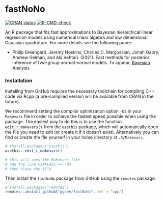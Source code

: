 # fastNoNo

<!-- badges: start -->
[![CRAN status](https://www.r-pkg.org/badges/version/cmdstanr)](https://CRAN.R-project.org/package=fastNoNo)
[![R-CMD-check](https://github.com/pgree/fastNoNo/workflows/R-CMD-check/badge.svg)](https://github.com/pgree/fastNoNo/actions)
<!-- badges: end -->

An R package that fits fast approximations to Bayesian hierarchical linear
regression models using numerical linear algebra and low dimensional Gaussian
quadrature. For more details see the following paper:

* Philip Greengard, Jeremy Hoskins, Charles C. Margossian, Jonah Gabry, Andrew Gelman, and Aki Vehtari. (2021). Fast methods for posterior inference of two-group normal-normal models. To appear, [Bayesian Analysis](http://www.stat.columbia.edu/~gelman/research/published/two_group_fastnono.pdf)

### Installation

Installing from GitHub requires the necessary toolchain for compiling C++ code
via Rcpp (a pre-compiled version will be available from CRAN in the future). 

We recommend setting the compiler optimization option `-O3` in your `Makevars`
file in order to achieve the fastest speed possible when using the package. The
easiest way to do this is to use the function `edit_r_makevars()` from the
`usethis` package, which will automatically open the file you need to edit (or
create it if it doesn't exist). Alternatively you can find or create the file
yourself in your home directory at `.R/Makevars`.

```r
# install.packages("usethis")
usethis::edit_r_makevars()

# this will open the Makevars file
# add the line CXXFLAGS += -O3
# then close the file
```

Then install the `fastNoNo` package from GitHub using the `remotes` package. 

```r
# install.packages("remotes")
remotes::install_github("pgree/fastNoNo", ref = "cpp")
```
